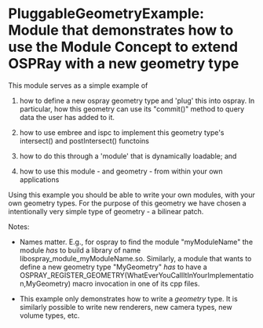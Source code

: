 PluggableGeometryExample: Module that demonstrates how to use the Module Concept to extend OSPRay with a new geometry type
==========================================================================================================================


This module serves as a simple example of

1) how to define a new ospray geometry type and 'plug' this into ospray. In particular, how this geometry can use its "commit()" method to query data the user has added to it.

2) how to use embree and ispc to implement this geometry type's intersect() and postIntersect()
   functoins

3) how to do this through a 'module' that is dynamically loadable; and

4) how to use this module - and geometry - from within your own applications

Using this example you should be able to write your own modules, with
your own geometry types. For the purpose of this geometry we have
chosen a intentionally very simple type of geometry - a bilinear
patch.

Notes:

- Names matter. E.g., for ospray to find the module "myModuleName" the
  module _has_ to build a library of name
  libospray_module_myModuleName.so. Similarly, a module that wants to
  define a new geometry type "MyGeometry" _has_ to have a
  OSPRAY_REGISTER_GEOMETRY(WhatEverYouCallItInYourImplementation,MyGeometry)
  macro invocation in one of its cpp files.

- This example only demonstrates how to write a _geometry_ type. It is
  similarly possible to write new renderers, new camera types, new
  volume types, etc.

